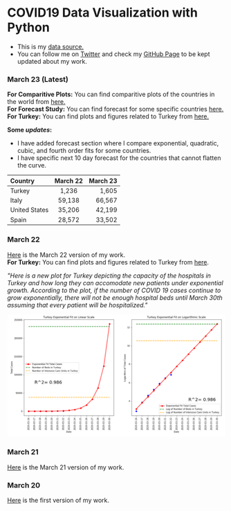 # COVID19 Data Visualization with Python

- This is my [data source.](https://ourworldindata.org/coronavirus-source-data)  
- You can follow me on [Twitter](https://twitter.com/BaturalpYalcin) and check my [GitHub Page](https://github.com/baturalpyalcinn) to be kept updated about my work.

### March 23 (Latest)
**For Comparitive Plots:** You can find comparitive plots of the countries in the world from [here.](March_23/Covid19_March_23_Plots.html)  
**For Forecast Study:** You can find forecast for some specific countries [here.](March_23/Covid19_March_23_Forecast.html)  
**For Turkey:** You can find plots and figures related to Turkey from [here.](March_23/Covid19_March_23_Turkey.html)    

**Some *updates*:**  
- I have added forecast section where I compare exponential, quadratic, cubic, and fourth order fits for some countries.
- I have specific next 10 day forecast for the countries that cannot flatten the curve.  

| Country      | March 22 | March 23     |
| :---        |    :----:   |          ---: |
| Turkey      | 1,236       | 1,605   |
| Italy   | 59,138        | 66,567      |  
| United States      | 35,206       | 42,199   |
| Spain   | 28,572        | 33,502      |

### March 22
[Here](Covid19_March_22.html) is the March 22 version of my work.  
**For Turkey:** You can find plots and figures related to Turkey from [here](Covid19_March_22_Turkey.html).  

*"Here is a new plot for Turkey depicting the capacity of the hospitals in Turkey and how long they can accomodate new patients under exponential growth. According to the plot, if the number of COVID 19 cases continue to grow exponentially, there will not be enough hospital beds until March 30th assuming that every patient will be hospitalized."*  

![New Plot](new_plot.PNG)

### March 21
[Here](Covid19_March_21.html) is the March 21 version of my work.


### March 20
[Here](Covid19_March_20.html) is the first version of my work.


